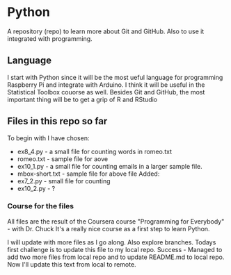 # Python
A repository (repo) to learn more about Git and GitHub. Also to use it integrated with programming.
## Language
I start with Python since it will be the most ueful language for programming Raspberry Pi and integrate with Arduino. I think it will be useful in the Statistical Toolbox couorse as well. Besides Git and GitHub, the most important thing will be to get a grip of R and RStudio
## Files in this repo so far
To begin with I have chosen:
* ex8_4.py - a small file for counting words in romeo.txt
* romeo.txt - sample file for aove
* ex10_1.py - a small file for counting emails in a larger sample file.
* mbox-short.txt - sample file for above file
Added:
* ex7_2.py - small file for counting
* ex10_2.py - ?

### Course for the files
All files are the result of the Coursera course "Programming for Everybody" - with Dr. Chuck
It's a really nice course as a first step to learn Python.

I will update with more files as I go along. Also explore branches.
Todays first challenge is to update this file to my local repo.
Success - Managed to add two more files from local repo and to update README.md to local repo. Now I'll update this text from local to remote.

